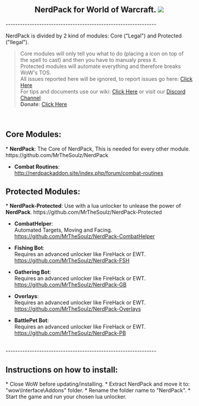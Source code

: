 <h2 align="center"><b>NerdPack for World of Warcraft.</b>  
<img src="https://dl.dropboxusercontent.com/u/101560647/NEPlogo.png"></h2>
---------------------------------------------------------------
<br/>

NerdPack is divided by 2 kind of modules: Core ("Legal") and Protected ("Ilegal").  
> Core modules will only tell you what to do (placing a icon on top of the spell to cast) and then you have to manualy press it.  
> Protected modules will automate everything and therefore breaks WoW's TOS.  
> All issues reported here will be ignored, to report issues go here: [Click Here](https://github.com/MrTheSoulz/NerdPack/issues)  
> For tips and documents use our wiki: [Click Here](https://github.com/MrTheSoulz/NerdPack/wiki) or visit our [Discord Channel](https://discord.gg/XtSZbjM)  
<b>Donate</b>: [Click Here](http://goo.gl/yrctPO)  
<br/>

<h2>Core Modules:</h2>
* <b>NerdPack</b>:  
The Core of NerdPack, This is needed for every other module.  
https://github.com/MrTheSoulz/NerdPack

* <b>Combat Routines</b>:  
http://nerdpackaddon.site/index.php/forum/combat-routines  

<h2>Protected Modules:</h2>
* <b>NerdPack-Protected</b>:  
Use with a lua unlocker to unlease the power of <b>NerdPack</b>.  
https://github.com/MrTheSoulz/NerdPack-Protected

* <b>CombatHelper</b>:  
Automated Targets, Moving and Facing.  
https://github.com/MrTheSoulz/NerdPack-CombatHelper

* <b>Fishing Bot</b>:  
Requires an advanced unlocker like FireHack or EWT.  
https://github.com/MrTheSoulz/NerdPack-FSH

* <b>Gathering Bot</b>:  
Requires an advanced unlocker like FireHack or EWT.  
https://github.com/MrTheSoulz/NerdPack-GB

* <b>Overlays</b>:  
Requires an advanced unlocker like FireHack or EWT.  
https://github.com/MrTheSoulz/NerdPack-Overlays

* <b>BattlePet Bot</b>:  
Requires an advanced unlocker like FireHack or EWT.  
https://github.com/MrTheSoulz/NerdPack-PB

<br/>
---------------------------------------------------------------
<h2>Instructions on how to install:</h2>
* Close WoW before updating/installing.
* Extract NerdPack and move it to: "wow\Interface\Addons" folder.
* Rename the folder name to "NerdPack".
* Start the game and run your chosen lua unlocker.
